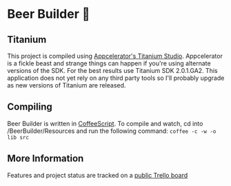 # Beer Builder :beer:

## Titanium
This project is compiled using [Appcelerator's Titanium Studio](http://www.appcelerator.com/). Appcelerator is a fickle beast and strange things can happen if you're using alternate versions of the SDK. For the best results use Titanium SDK 2.0.1.GA2. This application does not yet rely on any third party tools so I'll probably upgrade as new versions of Titanium are released.

## Compiling 
Beer Builder is written in [CoffeeScript](http://coffeescript.org). To compile and watch, cd into /BeerBuilder/Resources and run the following command: `coffee -c -w -o lib src`

## More Information
Features and project status are tracked on a [public Trello board](https://trello.com/board/beer-builder/4fb469d6250c221b0bb71b10)
